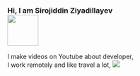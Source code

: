 ### Hi, I am Sirojiddin Ziyadillayev <br/> <img src="https://media3.giphy.com/media/Rr6J53cRIwdBS/giphy.gif?cid=ecf05e47apnrjjqt83n0sns071l0e5vho9dd0gx88am3o9yc&rid=giphy.gif&ct=g" width="70px">

I make videos on Youtube about developer,<br/>
I work remotely and like travel a lot,
<a href="https://www.youtube.come/sirojiddingroup">
<img src="https://upload.wikimedia.org/wikipedia/commons/e/ef/Youtube_logo.png">
</a>

